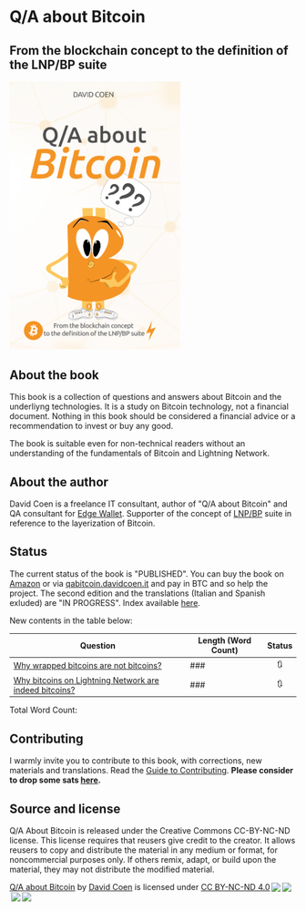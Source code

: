 # Q/A about Bitcoin
## From the blockchain concept to the definition of the LNP/BP suite 
<img src="images/covers/6x9_BW_200 ENGLISH finale.jpg" width=300 alt="Q/A about Bitcoin">

## About the book
This book is a collection of questions and answers about Bitcoin and the underliyng technologies. It is a study on Bitcoin technology, not a financial document.
Nothing in this book should be considered a financial advice or a recommendation to invest or buy any good.

The book is suitable even for non-technical readers without an understanding of the fundamentals of Bitcoin and Lightning Network.

## About the author
David Coen is a freelance IT consultant, author of "Q/A about Bitcoin" and QA consultant for [Edge Wallet](https://github.com/EdgeApp).
Supporter of the concept of [LNP/BP](https://github.com/LNP-BP/LNPBPs) suite in reference to the layerization of Bitcoin.

## Status

The current status of the book is "PUBLISHED". 
You can buy the book on [Amazon](https://www.amazon.com/dp/1697134785) or via [qabitcoin.davidcoen.it](https://qabitcoin.davidcoen.it) and pay in BTC and so help the project.
The second edition and the translations (Italian and Spanish exluded) are "IN PROGRESS".
Index available [here](https://github.com/theDavidCoen/Q-A-about-Bitcoin/blob/master/Contents.md).

New contents in the table below:

| Question | Length (Word Count) |  Status |
|-------|------|:------:|
| [Why wrapped bitcoins are not bitcoins?](#) | ### | :arrows_clockwise: |
| [Why bitcoins on Lightning Network are indeed bitcoins?](#) | ### | :arrows_clockwise: |

Total Word Count: 

## Contributing
I warmly invite you to contribute to this book, with corrections, new materials and translations. Read the [Guide to Contributing](CONTRIBUTING.md).
**Please consider to drop some sats [here](https://btcpay.davidcoen.it/apps/4NdKgTGoUp1RGtoVYUU3np7WL2fd/crowdfund).**

## Source and license
Q/A About Bitcoin is released under the Creative Commons CC-BY-NC-ND license. This license requires that reusers give credit to the creator. It allows reusers to copy and distribute the material in any medium or format, for noncommercial purposes only. If others remix, adapt, or build upon the material, they may not distribute the modified material.
<p xmlns:dct="http://purl.org/dc/terms/" xmlns:cc="http://creativecommons.org/ns#" class="license-text"><a rel="cc:attributionURL" property="dct:title" href="https://qabitcoin.davidcoen.it">Q/A about Bitcoin</a> by <a rel="cc:attributionURL dct:creator" property="cc:attributionName" href="https://davidcoen.it">David Coen</a> is licensed under <a rel="license" href="https://creativecommons.org/licenses/by-nc-nd/4.0">CC BY-NC-ND 4.0<img style="height:22px!important;margin-left:3px;vertical-align:text-bottom;" src="https://mirrors.creativecommons.org/presskit/icons/cc.svg?ref=chooser-v1" /><img style="height:22px!important;margin-left:3px;vertical-align:text-bottom;" src="https://mirrors.creativecommons.org/presskit/icons/by.svg?ref=chooser-v1" /><img style="height:22px!important;margin-left:3px;vertical-align:text-bottom;" src="https://mirrors.creativecommons.org/presskit/icons/nc.svg?ref=chooser-v1" /><img style="height:22px!important;margin-left:3px;vertical-align:text-bottom;" src="https://mirrors.creativecommons.org/presskit/icons/nd.svg?ref=chooser-v1" /></a></p>

